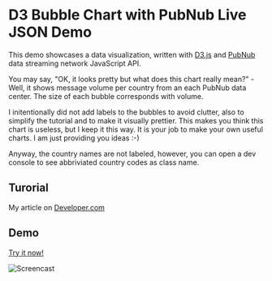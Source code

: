 # D3 Bubble Chart with PubNub Live JSON Demo


This demo showcases a data visualization, written with [D3.js][d3] and [PubNub][pubnub] data streaming network JavaScript API.

You may say, "OK, it looks pretty but what does this chart really mean?" - Well, it shows message volume per country from an each PubNub data center.
The size of each bubble corresponds with volume. 

I initentionally did not add labels to the bubbles to avoid clutter, also to simplify the tutorial and to make it visually prettier. This makes you think this chart is useless, but I keep it this way. It is your job to make your own useful charts. I am just providing you ideas :-)

Anyway, the country names are not labeled, however, you can open a dev console to see abbriviated country codes as class name.

## Turorial

My article on [Developer.com][tut]

## Demo

[Try it now!][demo]

 
![Screencast](http://pubnub.com/blog/wp-content/uploads/2014/09/d3-bubble-demo.gif "Screencast")


[d3]: http://d3js.org/
[demo]: http://pubnub.github.io/d3-bubble
[pubnub]: http://www.pubnub.com/docs/javascript/javascript-sdk.html
[tut]: http://www.developer.com/java/fun-with-d3.js-data-visualization-eye-candy-with-streaming-json.html
